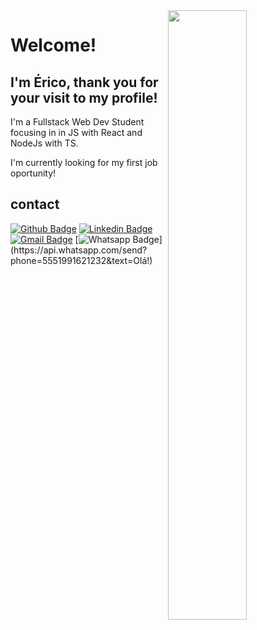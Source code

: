 <img align="right" width="50%" heigth="50%" src="https://c.tenor.com/0BJnwHQtl1wAAAAC/star-wars-hello-there.gif">

# Welcome!

## I'm Érico, thank you for your visit to my profile!

I'm a Fullstack Web Dev Student focusing in in JS with React and NodeJs with TS.

I'm currently looking for my first job oportunity!

## contact

[![Github Badge](https://img.shields.io/badge/-Github-000?style=flat-square&logo=Github&logoColor=white&link=https://github.com/egMarshall)](https://github.com/egMarshall)
[![Linkedin Badge](https://img.shields.io/badge/-LinkedIn-blue?style=flat-square&logo=Linkedin&logoColor=white&link=https://www.linkedin.com/in/ericomarshall/)](https://www.linkedin.com/in/ericomarshall/)
[![Gmail Badge](https://img.shields.io/badge/-Gmail-c14438?style=flat-square&logo=Gmail&logoColor=white&link=mailto:ericogmarshall1@gmail.com)](mailto:ericogmarshall1@gmail.com)
[![Whatsapp Badge](https://img.shields.io/badge/-Whatsapp-4CA143?style=flat-square&labelColor=4CA143&logo=whatsapp&logoColor=white&link=https://api.whatsapp.com/send?phone=5551991621232&text=Olá!)](https://api.whatsapp.com/send?phone=5551991621232&text=Olá!)
